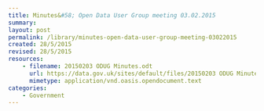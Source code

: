 ```yaml
---
title: Minutes&#58; Open Data User Group meeting 03.02.2015
summary: 
layout: post
permalink: /library/minutes-open-data-user-group-meeting-03022015
created: 28/5/2015
revised: 28/5/2015
resources:
    - filename: 20150203 ODUG Minutes.odt
      url: https://data.gov.uk/sites/default/files/20150203 ODUG Minutes.odt
      mimetype: application/vnd.oasis.opendocument.text
categories:
    - Government
---
```


